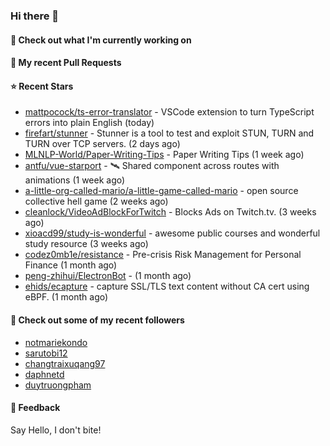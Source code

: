 ### Hi there 👋

#### 👷 Check out what I'm currently working on

#### 🔨 My recent Pull Requests


#### ⭐ Recent Stars

- [mattpocock/ts-error-translator](https://github.com/mattpocock/ts-error-translator) - VSCode extension to turn TypeScript errors into plain English (today)
- [firefart/stunner](https://github.com/firefart/stunner) - Stunner is a tool to test and exploit STUN, TURN and TURN over TCP servers. (2 days ago)
- [MLNLP-World/Paper-Writing-Tips](https://github.com/MLNLP-World/Paper-Writing-Tips) - Paper Writing Tips (1 week ago)
- [antfu/vue-starport](https://github.com/antfu/vue-starport) - 🛰 Shared component across routes with animations (1 week ago)
- [a-little-org-called-mario/a-little-game-called-mario](https://github.com/a-little-org-called-mario/a-little-game-called-mario) - open source collective hell game (2 weeks ago)
- [cleanlock/VideoAdBlockForTwitch](https://github.com/cleanlock/VideoAdBlockForTwitch) - Blocks Ads on Twitch.tv. (3 weeks ago)
- [xioacd99/study-is-wonderful](https://github.com/xioacd99/study-is-wonderful) - awesome public courses and wonderful study resource (3 weeks ago)
- [codez0mb1e/resistance](https://github.com/codez0mb1e/resistance) - Pre-crisis Risk Management for Personal Finance (1 month ago)
- [peng-zhihui/ElectronBot](https://github.com/peng-zhihui/ElectronBot) -  (1 month ago)
- [ehids/ecapture](https://github.com/ehids/ecapture) - capture SSL/TLS text content without CA cert using eBPF. (1 month ago)

#### 👯 Check out some of my recent followers

- [notmariekondo](https://github.com/notmariekondo)
- [sarutobi12](https://github.com/sarutobi12)
- [changtraixuqang97](https://github.com/changtraixuqang97)
- [daphnetd](https://github.com/daphnetd)
- [duytruongpham](https://github.com/duytruongpham)

#### 💬 Feedback

Say Hello, I don't bite!